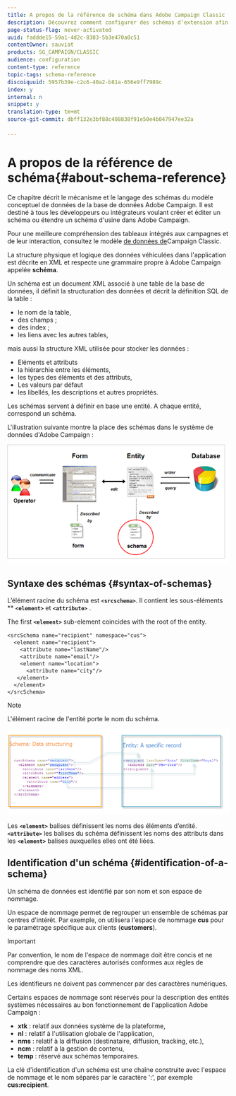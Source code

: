```yaml
---
title: A propos de la référence de schéma dans Adobe Campaign Classic
description: Découvrez comment configurer des schémas d’extension afin d’étendre le modèle de données conceptuel de la base de données Adobe Campaign Classic.
page-status-flag: never-activated
uuid: faddde15-59a1-4d2c-8303-5b3e470a0c51
contentOwner: sauviat
products: SG_CAMPAIGN/CLASSIC
audience: configuration
content-type: reference
topic-tags: schema-reference
discoiquuid: 5957b39e-c2c6-40a2-b81a-656e9ff7989c
index: y
internal: n
snippet: y
translation-type: tm+mt
source-git-commit: dbff132e3bf88c408838f91e50e4b047947ee32a

---
```



# A propos de la référence de schéma{#about-schema-reference}

Ce chapitre décrit le mécanisme et le langage des schémas du modèle conceptuel de données de la base de données Adobe Campaign. Il est destiné à tous les développeurs ou intégrateurs voulant créer et éditer un schéma ou étendre un schéma d&#39;usine dans Adobe Campaign.

Pour une meilleure compréhension des tableaux intégrés aux campagnes et de leur interaction, consultez le modèle [de données de](https://helpx.adobe.com/campaign/kb/acc-datamodel.html)Campaign Classic.

La structure physique et logique des données véhiculées dans l&#39;application est décrite en XML et respecte une grammaire propre à Adobe Campaign appelée **schéma**.

Un schéma est un document XML associé à une table de la base de données, il définit la structuration des données et décrit la définition SQL de la table :

* le nom de la table,
* des champs ;
* des index ;
* les liens avec les autres tables,

mais aussi la structure XML utilisée pour stocker les données :

* Eléments et attributs
* la hiérarchie entre les éléments,
* les types des éléments et des attributs,
* Les valeurs par défaut
* les libellés, les descriptions et autres propriétés.

Les schémas servent à définir en base une entité. A chaque entité, correspond un schéma.

L&#39;illustration suivante montre la place des schémas dans le système de données d&#39;Adobe Campaign :

![](assets/reference_schema_intro.png)

## Syntaxe des schémas {#syntax-of-schemas}

L’élément racine du schéma est **`<srcschema>`**. Il contient les sous-éléments ** **`<element>`** et **`<attribute>`** .

The first **`<element>`** sub-element coincides with the root of the entity.

```
<srcSchema name="recipient" namespace="cus">
  <element name="recipient">  
    <attribute name="lastName"/>
    <attribute name="email"/>
    <element name="location">
      <attribute name="city"/>
   </element>
  </element>
</srcSchema>
```

>[!NOTE]
>
>L&#39;élément racine de l&#39;entité porte le nom du schéma.

![](assets/s_ncs_configuration_schema_and_entity.png)

Les **`<element>`** balises définissent les noms des éléments d’entité. **`<attribute>`** les balises du schéma définissent les noms des attributs dans les **`<element>`** balises auxquelles elles ont été liées.

## Identification d&#39;un schéma {#identification-of-a-schema}

Un schéma de données est identifié par son nom et son espace de nommage.

Un espace de nommage permet de regrouper un ensemble de schémas par centres d&#39;intérêt. Par exemple, on utilisera l&#39;espace de nommage **cus** pour le paramétrage spécifique aux clients (**customers**).

>[!IMPORTANT]
>
>Par convention, le nom de l&#39;espace de nommage doit être concis et ne comprendre que des caractères autorisés conformes aux règles de nommage des noms XML.
>
>Les identifieurs ne doivent pas commencer par des caractères numériques.

Certains espaces de nommage sont réservés pour la description des entités systèmes nécessaires au bon fonctionnement de l&#39;application Adobe Campaign :

* **xtk** : relatif aux données système de la plateforme,
* **nl** : relatif à l&#39;utilisation globale de l&#39;application,
* **nms** : relatif à la diffusion (destinataire, diffusion, tracking, etc.),
* **ncm** : relatif à la gestion de contenu,
* **temp** : réservé aux schémas temporaires.

La clé d&#39;identification d&#39;un schéma est une chaîne construite avec l&#39;espace de nommage et le nom séparés par le caractère &#39;:&#39;, par exemple **cus:recipient**.
